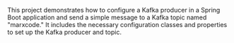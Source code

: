 This project demonstrates how to configure a Kafka producer in a Spring Boot application and send a simple message to a Kafka topic named "marxcode." It includes the necessary configuration classes and properties to set up the Kafka producer and topic. 
